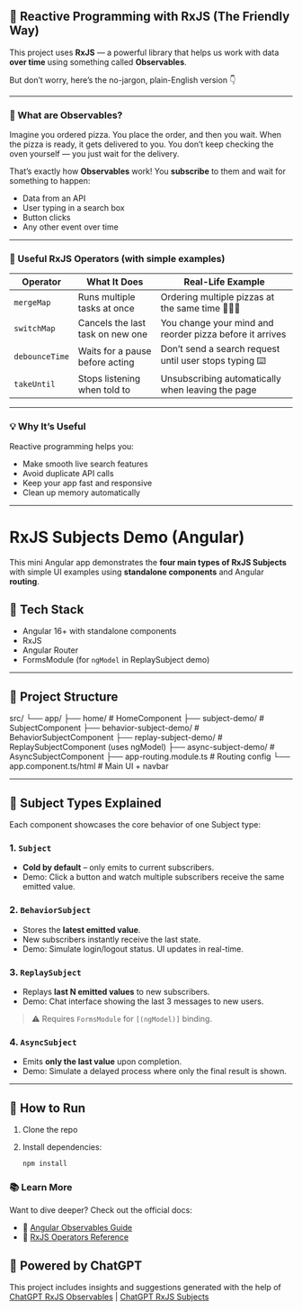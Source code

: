
## 🌊 Reactive Programming with RxJS (The Friendly Way)

This project uses **RxJS** — a powerful library that helps us work with data **over time** using something called **Observables**.

But don’t worry, here’s the no-jargon, plain-English version 👇

---

### 🧠 What are Observables?

Imagine you ordered pizza. You place the order, and then you wait. When the pizza is ready, it gets delivered to you. You don’t keep checking the oven yourself — you just wait for the delivery.

That’s exactly how **Observables** work! You **subscribe** to them and wait for something to happen:
- Data from an API
- User typing in a search box
- Button clicks
- Any other event over time

---

### 🔧 Useful RxJS Operators (with simple examples)

| Operator      | What It Does                     | Real-Life Example                                        |
|---------------|----------------------------------|----------------------------------------------------------|
| `mergeMap`    | Runs multiple tasks at once      | Ordering multiple pizzas at the same time 🍕🍕🍕         |
| `switchMap`   | Cancels the last task on new one | You change your mind and reorder pizza before it arrives |
| `debounceTime`| Waits for a pause before acting  | Don’t send a search request until user stops typing ⌨️   |
| `takeUntil`   | Stops listening when told to     | Unsubscribing automatically when leaving the page        |

---

### 💡 Why It’s Useful

Reactive programming helps you:
- Make smooth live search features
- Avoid duplicate API calls
- Keep your app fast and responsive
- Clean up memory automatically

---

# RxJS Subjects Demo (Angular)

This mini Angular app demonstrates the **four main types of RxJS Subjects** with simple UI examples using **standalone components** and Angular **routing**.

## 🔧 Tech Stack

- Angular 16+ with standalone components
- RxJS
- Angular Router
- FormsModule (for `ngModel` in ReplaySubject demo)

---

## 📂 Project Structure

src/
└── app/
    ├── home/                    # HomeComponent
    ├── subject-demo/            # SubjectComponent
    ├── behavior-subject-demo/   # BehaviorSubjectComponent
    ├── replay-subject-demo/     # ReplaySubjectComponent (uses ngModel)
    ├── async-subject-demo/      # AsyncSubjectComponent
    ├── app-routing.module.ts    # Routing config
    └── app.component.ts/html    # Main UI + navbar

---

## 🔁 Subject Types Explained

Each component showcases the core behavior of one Subject type:

### 1. `Subject`
- **Cold by default** – only emits to current subscribers.
- Demo: Click a button and watch multiple subscribers receive the same emitted value.

### 2. `BehaviorSubject`
- Stores the **latest emitted value**.
- New subscribers instantly receive the last state.
- Demo: Simulate login/logout status. UI updates in real-time.

### 3. `ReplaySubject`
- Replays **last N emitted values** to new subscribers.
- Demo: Chat interface showing the last 3 messages to new users.

> ⚠️ Requires `FormsModule` for `[(ngModel)]` binding.

### 4. `AsyncSubject`
- Emits **only the last value** upon completion.
- Demo: Simulate a delayed process where only the final result is shown.

---

## 🚀 How to Run

1. Clone the repo
2. Install dependencies:

   ```bash
   npm install


### 📚 Learn More

Want to dive deeper? Check out the official docs:

- 🔗 [Angular Observables Guide](https://angular.io/guide/observables)  
- 🔗 [RxJS Operators Reference](https://rxjs.dev/guide/operators)


## 🤖 Powered by ChatGPT  
This project includes insights and suggestions generated with the help of [ChatGPT RxJS Observables](https://chatgpt.com/c/67f03c53-14b0-8002-b030-cb91f18d1187) | [ChatGPT RxJS Subjects](https://chatgpt.com/c/67f1e2a4-a82c-8002-9860-1a5666b683b6) 
